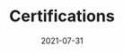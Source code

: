 ---
title: "Certifications"
date: 2021-07-31
draft: false
summary: "The AWS Certifications I have optained"
---